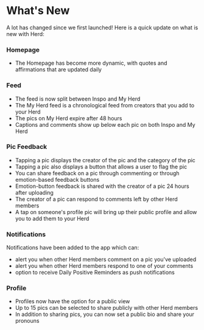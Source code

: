 # What's New

A lot has changed since we first launched! Here is a quick update on what is new with Herd:

### Homepage
 - The Homepage has become more dynamic, with quotes and affirmations that are updated daily

### Feed
 - The feed is now split between Inspo and My Herd
 - The My Herd feed is a chronological feed from creators that you add to your Herd
 - The pics on My Herd expire after 48 hours
 - Captions and comments show up below each pic on both Inspo and My Herd

### Pic Feedback
 - Tapping a pic displays the creator of the pic and the category of the pic
 - Tapping a pic also displays a button that allows a user to flag the pic
 - You can share feedback on a pic through commenting or through emotion-based feedback buttons
 - Emotion-button feedback is shared with the creator of a pic 24 hours after uploading
 - The creator of a pic can respond to comments left by other Herd members
 - A tap on someone's profile pic will bring up their public profile and allow you to add them to your Herd

### Notifications
 Notifications have been added to the app which can:
 - alert you when other Herd members comment on a pic you've uploaded
 - alert you when other Herd members respond to one of your comments
 - option to receive Daily Positive Reminders as push notifications

### Profile
 - Profiles now have the option for a public view
 - Up to 15 pics can be selected to share publicly with other Herd members
 - In addition to sharing pics, you can now set a public bio and share your pronouns
